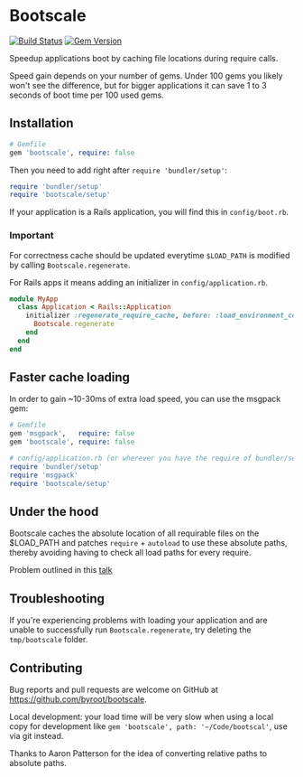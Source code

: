 # Bootscale

[![Build Status](https://travis-ci.org/byroot/bootscale.svg)](http://travis-ci.org/byroot/bootscale)
[![Gem Version](https://badge.fury.io/rb/bootscale.png)](http://badge.fury.io/rb/byroot/bootscale)

Speedup applications boot by caching file locations during require calls.

Speed gain depends on your number of gems. Under 100 gems you likely won't see the difference,
but for bigger applications it can save 1 to 3 seconds of boot time per 100 used gems.

## Installation

```ruby
# Gemfile
gem 'bootscale', require: false
```

Then you need to add right after `require 'bundler/setup'`:

```ruby
require 'bundler/setup'
require 'bootscale/setup'
```

If your application is a Rails application, you will find this in `config/boot.rb`.

### Important

For correctness cache should be updated everytime `$LOAD_PATH` is modified by calling `Bootscale.regenerate`.

For Rails apps it means adding an initializer in `config/application.rb`.

```ruby
module MyApp
  class Application < Rails::Application
    initializer :regenerate_require_cache, before: :load_environment_config do
      Bootscale.regenerate
    end
  end
end
```

## Faster cache loading

In order to gain ~10-30ms of extra load speed, you can use the msgpack gem:

```ruby
# Gemfile
gem 'msgpack',   require: false
gem 'bootscale', require: false
```

```ruby
# config/application.rb (or wherever you have the require of bundler/setup)
require 'bundler/setup'
require 'msgpack'
require 'bootscale/setup'
```

## Under the hood

Bootscale caches the absolute location of all requirable files on the $LOAD_PATH and
patches `require` + `autoload` to use these absolute paths, thereby avoiding having to check all load paths for every require.

Problem outlined in this [talk](https://www.youtube.com/watch?v=kwkbrOwLsZY)

## Troubleshooting

If you're experiencing problems with loading your application and are unable to successfully run `Bootscale.regenerate`, try deleting the `tmp/bootscale` folder.

## Contributing

Bug reports and pull requests are welcome on GitHub at https://github.com/byroot/bootscale.

Local development: your load time will be very slow when using a local copy for development like `gem 'bootscale', path: '~/Code/bootscal'`, use via git instead.

Thanks to Aaron Patterson for the idea of converting relative paths to absolute paths.
